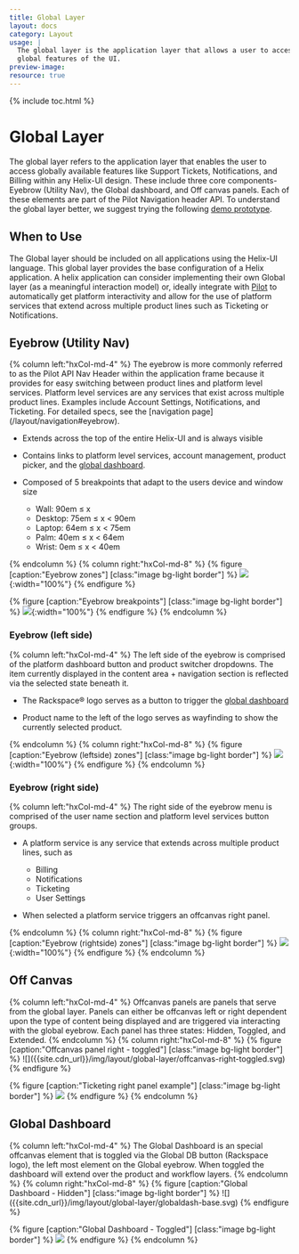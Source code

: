 ```yaml
---
title: Global Layer
layout: docs
category: Layout
usage: |
  The global layer is the application layer that allows a user to access
  global features of the UI.
preview-image:
resource: true
---
```


{% include toc.html %}

# Global Layer

The global layer refers to the application layer that enables the user to
access globally available features like Support Tickets, Notifications, and
Billing within any Helix-UI design. These include three core components-Eyebrow
(Utility Nav), the Global dashboard, and Off canvas panels. Each of these
elements are part of the Pilot Navigation header API. To understand the global
layer better, we suggest trying the following
[demo prototype](http://design.rax.io/mockups/designs/Helix/global-layer/prototypes/v-0.5/).

## When to Use

The Global layer should be included on all applications using the Helix-UI
language. This global layer provides the base configuration of a Helix
application. A helix application can consider implementing their own Global
layer (as a meaningful interaction model) or, ideally integrate with
[Pilot](https://one.rackspace.com/pages/viewpage.action?pageId=185744979)
to automatically get platform interactivity and allow for the use of platform
services that extend across multiple product lines such as Ticketing or
Notifications.

## Eyebrow (Utility Nav)

<div class="hxRow">
{% column left:"hxCol-md-4" %}
The eyebrow is more commonly referred to as the Pilot API Nav Header within the
application frame because it provides for easy switching between product lines
and platform level services. Platform level services are any services that
exist across multiple product lines. Examples include Account Settings,
Notifications, and Ticketing. For detailed specs, see the
[navigation page](/layout/navigation#eyebrow).

-   Extends across the top of the entire Helix-UI and is always visible

-   Contains links to platform level services, account management,
    product picker, and the [global dashboard](#global).

-   Composed of 5 breakpoints that adapt to the users device and window size

    - Wall: 90em ≤ x
    - Desktop: 75em ≤ x < 90em
    - Laptop: 64em ≤ x < 75em
    - Palm: 40em ≤ x < 64em
    - Wrist: 0em ≤ x < 40em

{% endcolumn %}
{% column right:"hxCol-md-8" %}
{% figure [caption:"Eyebrow zones"] [class:"image bg-light border"] %}
![]({{site.cdn_url}}/img/layout/eyebrow.svg){:width="100%"}
{% endfigure %}

{% figure [caption:"Eyebrow breakpoints"] [class:"image bg-light border"] %}
![]({{site.cdn_url}}/img/layout/eyebrow-states.svg){:width="100%"}
{% endfigure %}
{% endcolumn %}
</div>

### Eyebrow (left side)
<div class="hxRow">
{% column left:"hxCol-md-4" %}
The left side of the eyebrow is comprised of the platform dashboard button and
product switcher dropdowns. The item currently displayed in the content area +
navigation section is reflected via the selected state beneath it.

-   The Rackspace® logo serves as a button to trigger the
    [global dashboard](#global)

-   Product name to the left of the logo serves as wayfinding to show the
    currently selected product.

{% endcolumn %}
{% column right:"hxCol-md-8" %}
{% figure [caption:"Eyebrow (leftside) zones"] [class:"image bg-light border"] %}
![]({{site.cdn_url}}/img/layout/eye-left.svg){:width="100%"}
{% endfigure %}
{% endcolumn %}
</div>

### Eyebrow (right side)

<div class="hxRow">
{% column left:"hxCol-md-4" %}
The right side of the eyebrow menu is comprised of the user name section and
platform level services button groups.

-   A platform service is any service that extends across multiple product
    lines, such as
    - Billing
    - Notifications
    - Ticketing
    - User Settings

-   When selected a platform service triggers an offcanvas right panel.

{% endcolumn %}
{% column right:"hxCol-md-8" %}
{% figure [caption:"Eyebrow (rightside) zones"] [class:"image bg-light border"] %}
![]({{site.cdn_url}}/img/layout/eye-right.svg){:width="100%"}
{% endfigure %}
{% endcolumn %}
</div>

## Off Canvas
<div class="hxRow">
{% column left:"hxCol-md-4" %}
Offcanvas panels are panels that serve from the global layer. Panels can
either be offcanvas left or right dependent upon the type of content being
displayed and are triggered via interacting with the global eyebrow. Each panel
has three states: Hidden, Toggled, and Extended.
{% endcolumn %}
{% column right:"hxCol-md-8" %}
{% figure [caption:"Offcanvas panel right - toggled"] [class:"image bg-light border"] %}
![]({{site.cdn_url}}/img/layout/global-layer/offcanvas-right-toggled.svg)
{% endfigure %}

{% figure [caption:"Ticketing right panel example"] [class:"image bg-light border"] %}
![]({{site.cdn_url}}/img/layout/global-layer/offcanvas-right-example.svg)
{% endfigure %}
{% endcolumn %}
</div>

## Global Dashboard

<div class="hxRow">
{% column left:"hxCol-md-4" %}
The Global Dashboard is an special offcanvas element that is toggled via the
Global DB button (Rackspace logo), the left most element on the Global eyebrow.
When toggled the dashboard will extend over the product and workflow layers.
{% endcolumn %}
{% column right:"hxCol-md-8" %}
{% figure [caption:"Global Dashboard - Hidden"] [class:"image bg-light border"] %}
![]({{site.cdn_url}}/img/layout/global-layer/globaldash-base.svg)
{% endfigure %}

{% figure [caption:"Global Dashboard - Toggled"] [class:"image bg-light border"] %}
![]({{site.cdn_url}}/img/layout/global-layer/globaldash-extended-full.svg)
{% endfigure %}
{% endcolumn %}
</div>
